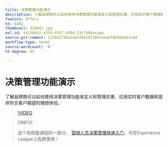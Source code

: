 ```yaml
---
title: 决策管理功能演示
description: 了解品牌商可以如何使用决策管理功能来定义和管理优惠、应用实时客户数据和提供符合客户期望的理想体验。
feature: Offers
kt: 6492
thumbnail: 326841.jpg
exl-id: 44136443-a3fd-435f-9f6d-23c7696acabe
source-git-commit: 11392272ba2de149e10f38d7aba6f8bebb4011d4
workflow-type: tm+mt
source-wordcount: '0'
ht-degree: 0%

---
```


# 决策管理功能演示

了解品牌商可以如何使用决策管理功能来定义和管理优惠、应用实时客户数据和提供符合客户期望的理想体验。

>[!VIDEO](https://video.tv.adobe.com/v/326841?quality=12&learn=on)

>[!INFO]
>
> 这个视频是课程的一部分， [营销人员决策管理快速入门](https://experienceleague.adobe.com/?recommended=ExperiencePlatform-U-1-2020.1.offerdecisioning)，可在Experience League上免费使用！
